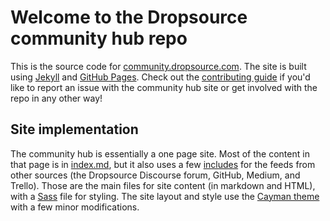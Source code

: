 # Welcome to the Dropsource community hub repo

This is the source code for [community.dropsource.com](https://community.dropsource.com). The site is built using [Jekyll](https://jekyllrb.com/) and [GitHub Pages](https://pages.github.com/). Check out the [contributing guide](CONTRIBUTING.md) if you'd like to report an issue with the community hub site or get involved with the repo in any other way!

## Site implementation

The community hub is essentially a one page site. Most of the content in that page is in [index.md](index.md), but it also uses a few [includes](_includes) for the feeds from other sources (the Dropsource Discourse forum, GitHub, Medium, and Trello). Those are the main files for site content (in markdown and HTML), with a [Sass](_sass) file for styling. The site layout and style use the [Cayman theme](https://pages-themes.github.io/cayman/) with a few minor modifications.